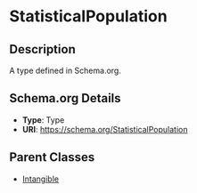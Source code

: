 # StatisticalPopulation

## Description
A type defined in Schema.org.

## Schema.org Details
- **Type**: Type
- **URI**: https://schema.org/StatisticalPopulation

## Parent Classes
- [Intangible](../Intangible.md)


